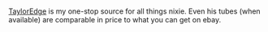 # 

[TaylorEdge](http://tayloredge.com) is my one-stop source for all
things nixie. Even his tubes (when available) are comparable in price
to what you can get on ebay.


